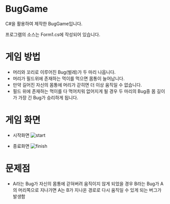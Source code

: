 # BugGame

C#을 활용하여 제작한 BugGame입니다.

프로그램의 소스는 Form1.cs에 작성되어 있습니다.

# 게임 방법

- 머리와 꼬리로 이루어진 Bug(벌레)가 두 마리 나옵니다.
- 머리가 필드위에 존재하는 먹이를 먹으면 몸통이 늘어납니다.
- 만약 길어진 자신의 몸통에 머리가 갇히면 더 이상 움직일 수 없습니다.
- 필드 위에 존재하는 먹이를 다 먹어치워 없어지게 될 경우 두 마리의 Bug중 몸 길이가 가장 긴 Bug가 승리하게 됩니다.

# 게임 화면

- 시작화면
![start](https://user-images.githubusercontent.com/29748479/62639903-68b02100-b97b-11e9-82eb-4477241a7f62.jpg)

- 종료화면
![finish](https://user-images.githubusercontent.com/29748479/62639937-7b2a5a80-b97b-11e9-9ccb-266527388f56.jpg)

# 문제점

- A라는 Bug가 자신의 몸통에 갇혀버려 움직이지 않게 되었을 경우 B라는 Bug가 A의 머리쪽으로 지나가면
  A는 B가 지나온 경로로 다시 움직일 수 있게 되는 버그가 발생함
